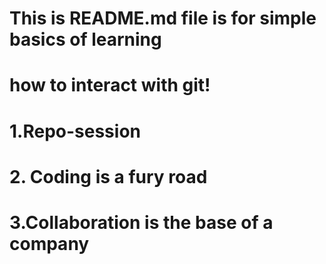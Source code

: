 # This is README.md file is for simple basics of learning 
# how to interact with git!
# 1.Repo-session 
# 2. Coding is a fury road
# 3.Collaboration is the base of a company
